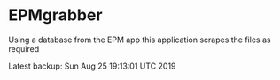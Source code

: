 # EPMgrabber
Using a database from the EPM app this application scrapes the files as required


Latest backup: Sun Aug 25 19:13:01 UTC 2019
